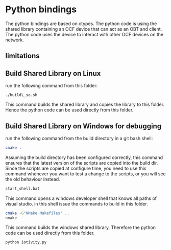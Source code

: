 # Python bindings 

The python bindings are based on ctypes.
The python code is using the shared library containing an OCF device that can act as an OBT and client.
The python code uses the device to interact with other OCF devices on the network.

## limitations



## Build Shared Library on Linux

run the following command from this folder:

```
./build\_so.sh
```

This command builds the shared library and copies the library to this folder.
Hence the python code can be used directly from this folder.



## Build Shared Library on Windows for debugging

run the following command from the build directory in a git bash shell:

```bash
cmake .
```

Assuming the build directory has been configured correctly, this command ensures that the latest
version of the scripts are copied into the build dir. Since the scripts are copied at configure time,
you need to use this command whenever you want to test a change to the scripts, or you will see the
old behaviour instead.

```bash
start_shell.bat
```

This command opens a windows developer shell that knows all paths of visual studio.
in this shell issue the commands to build in this folder.

```bash
cmake -G"NMake Makefiles" .. 
nmake
```

This command builds the windows shared library.
Therefore the python code can be used directly from this folder.

```bash
python iotivity.py
```